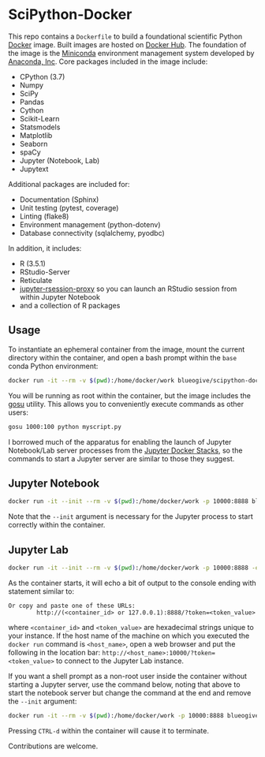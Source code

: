 # SciPython-Docker

This repo contains a `Dockerfile` to build a foundational scientific Python
[Docker](https://www.docker.com) image. Built images are hosted on
[Docker Hub](https://hub.docker.com/blueogive/scipython-docker). The
foundation of the image is the [Miniconda](https://conda.io/miniconda.html)
environment management system developed by
[Anaconda, Inc](https://www.anaconda.com/). Core packages included in the
image include:
* CPython (3.7)
* Numpy
* SciPy
* Pandas
* Cython
* Scikit-Learn
* Statsmodels
* Matplotlib
* Seaborn
* spaCy
* Jupyter (Notebook, Lab)
* Jupytext

Additional packages are included for:
* Documentation (Sphinx)
* Unit testing (pytest, coverage)
* Linting (flake8)
* Environment management (python-dotenv)
* Database connectivity (sqlalchemy, pyodbc)

In addition, it includes:
* R (3.5.1)
* RStudio-Server
* Reticulate
* [jupyter-rsession-proxy](https://github.com/jupyterhub/jupyter-server-proxy/tree/master/contrib/rstudio) so you can launch an RStudio session from within Jupyter Notebook
* and a collection of R packages

## Usage

To instantiate an ephemeral container from the image, mount the current
directory within the container, and open a bash prompt within the `base` conda
Python environment:

```bash
docker run -it --rm -v $(pwd):/home/docker/work blueogive/scipython-docker:latest
```

You will be running as root within the container, but the image includes the
[gosu](https://github.com/tianon/gosu) utility. This allows you to conveniently execute commands as other users:

```bash
gosu 1000:100 python myscript.py
```

I borrowed much of the apparatus for enabling the launch of Jupyter Notebook/Lab server processes from the [Jupyter Docker Stacks](https://github.com/jupyter/docker-stacks/), so the commands to start a Jupyter server are similar to those they suggest.

## Jupyter Notebook

```bash
docker run -it --init --rm -v $(pwd):/home/docker/work -p 10000:8888 blueogive/scipython-docker:latest gosu 1000:100 start-notebook.sh
```

Note that the `--init` argument is necessary for the Jupyter process to start correctly within the container.

## Jupyter Lab

```bash
docker run -it --init --rm -v $(pwd):/home/docker/work -p 10000:8888 -e JUPYTER_ENABLE_LAB=yes blueogive/scipython-docker:latest gosu 1000:100 start-notebook.sh
```
As the container starts, it will echo a bit of output to the console ending with statement similar to:

```
Or copy and paste one of these URLs:
        http://(<container_id> or 127.0.0.1):8888/?token=<token_value>
```
where `<container_id>` and `<token_value>` are hexadecimal strings unique to your instance. If the host name of the machine on which you executed the `docker run` command is `<host_name>`, open a web browser and put the following in the location bar: `http://<host_name>:10000/?token=<token_value>` to connect to the Jupyter Lab instance.

If you want a shell prompt as a non-root user inside the container without
starting a Jupyter server, use the command below, noting that above to start the
notebook server but change the command at the end and remove the `--init`
argument:

```bash
docker run -it --rm -v $(pwd):/home/docker/work -p 10000:8888 blueogive/scipython-docker:latest gosu 1000:100 /bin/bash
```

Pressing `CTRL-d` within the container will cause it to terminate.

Contributions are welcome.
